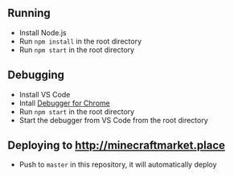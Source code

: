 ## Running

- Install Node.js
- Run `npm install` in the root directory
- Run `npm start` in the root directory

## Debugging
- Install VS Code
- Intall [Debugger for Chrome](https://marketplace.visualstudio.com/items?itemName=msjsdiag.debugger-for-chrome)
- Run `npm start` in the root directory
- Start the debugger from VS Code from the root directory

## Deploying to http://minecraftmarket.place
- Push to `master` in this repository, it will automatically deploy